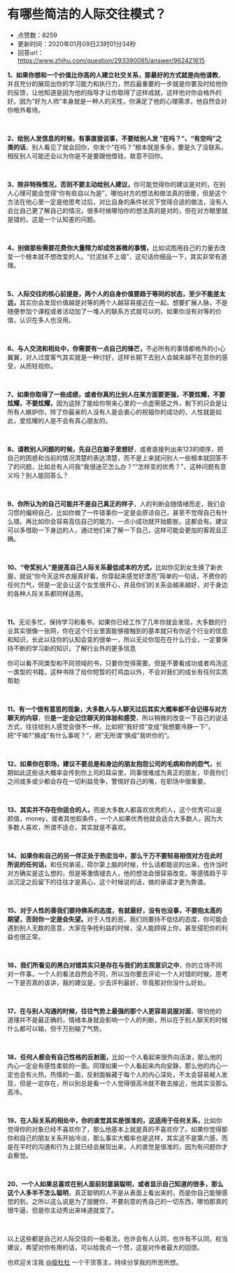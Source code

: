 # 有哪些简洁的人际交往模式？
- 点赞数：8259
- 更新时间：2020年01月09日23时01分34秒
- 回答url：https://www.zhihu.com/question/293390085/answer/962421615
<body>
 <p data-pid="bTwoPeyj"><b>1、如果你想和一个价值比你高的人建立社交关系，那最好的方式就是向他请教</b>，并且充分的展现出你的学习能力和执行力，然后最重要的一步就是你要及时给他你的反馈，让他知道是因为他的指导才让你取得了这样成就，这样他对你会格外的好。因为”好为人师“本身就是一种人的天性，你满足了他的心理需求，他自然会对你格外看待。</p>
 <p class="ztext-empty-paragraph"><br></p>
 <p data-pid="Iog4z92-"><b>2、给别人发信息的时候，有事直接说事，不要给别人发 ”在吗？“、“有空吗”之类的话</b>，别人看见了就会回你，你发个“在吗？”根本就是多余，要是久了没联系，相反别人可能还会以为你是不是要跟他借钱，故意不回你。</p>
 <p class="ztext-empty-paragraph"><br></p>
 <p data-pid="M3bpyA3a"><b>3、除非特殊情况，否则不要主动给别人建议，</b>你可能觉得你的建议是对的，在别人心理可能会觉得“你有些自以为是”，哪怕对方的想法和做法真的很傻，但是这个方法在他心里一定是他思考过后，对比自身的条件状况下觉得合适的做法，没有人会比自己更了解自己的情况，很多时候哪怕你的想法真的是对的，但在对方眼里就是错的，这是一个认知差的问题。</p>
 <p class="ztext-empty-paragraph"><br></p>
 <p data-pid="nJv7EQm9"><b>4、别做那些需要花费你大量精力却成效甚微的事情，</b>比如试图用自己的力量去改变一个根本就不想改变的人。“烂泥扶不上墙”，这句话你细品一下，其实非常有道理。</p>
 <p class="ztext-empty-paragraph"><br></p>
 <p data-pid="InLPzHpH"><b>5、人际交往的核心前提是，两个人的自身价值要趋于等同的状态，至少不能差太远，</b>其实你会发现价值越是对等的两个人越容易接近在一起。想要扩展人脉，不是随便参加个课程或者活动加了一堆人的联系方式就可以的，如果你没有对等的价值，认识在多人也没用。</p>
 <p class="ztext-empty-paragraph"><br></p>
 <p data-pid="X7XDFFfD"><b>6、与人交流和相处中，你需要有一点自己的锋芒，</b>不必所有的事情都格外的小心翼翼，对人过度客气其实就是一种讨好，这样长期下去别人会越来越不在意你的感受，从而轻视你。</p>
 <p class="ztext-empty-paragraph"><br></p>
 <p data-pid="3ae161Ut"><b>7、如果你取得了一些成绩，或者你真的比别人在某方面要更强，不要炫耀，不要炫耀，不要炫耀，</b>因为这除了能给你带来心里的一点虚荣感之外，剩下的只会是让所有人嫉妒你，除了你最亲的人没有人是会衷心的祝福你的成功的，人性就是如此，爱炫耀的人是不会有真心朋友的。</p>
 <p class="ztext-empty-paragraph"><br></p>
 <p data-pid="EznoPLSG"><b>8、请教别人问题的时候，先自己在脑子里想好</b>，或者直接列出来123的顺序，把自己的困惑和当前的情况清楚的表达清楚，而不是上来就问别人一些根本就回答不了的问题，比如总有人问我“我很迷茫怎么办？”“怎样变的优秀？”，这种问题有意义吗？别人能回答么？</p>
 <p class="ztext-empty-paragraph"><br></p>
 <p data-pid="TYwEJ5MR"><b>9、你所认为的自己可能并不是自己真正的样子</b>，人的判断会随情绪而走，我们会习惯的偏袒自己，比如你做了一件错事你一定是会原谅自己，甚至不觉得自己有什么错。再比如你会容易高估自己的能力，一点小成功就开始膨胀，这都会有。建议可以多借助一下身边的人，通过他们来了解一下自己，这样可能会更加的客观且正确。</p>
 <p class="ztext-empty-paragraph"><br></p>
 <p data-pid="kxKLy4SK"><b>10、“夸奖别人”是提高自己人际关系最低成本的方式，</b>比如你见到女生换了新衣服，就说“你今天这件衣服真好看，你穿起来感觉好漂亮”简单的一句话，不费你的任何力气，但是一定会让这个女生很开心，并且你们的关系会越来越好，对于身边的各种人际关系都同样适用。</p>
 <p class="ztext-empty-paragraph"><br></p>
 <p data-pid="fmD7s1ye"><b>11、</b>无论多忙，保持学习和看书，如果你已经工作了几年你就会发现，大多数的行业其实很像一张网，你在这个行业里面能够接触到的基本就只有你这个行业的信息和知识，长此以往你的认知会变的很单一，所以无论你现在在什么行业，一定要保持不断的学习新的知识，了解行业外的更多信息</p>
 <p data-pid="f_PfDl3y">你可以看不同类型和不同领域的书，只要你觉得需要。但是不要看成功或者鸡汤这一类型的书籍，这种书除了给你短暂的打鸡血以外，不会对我们的成长有任何实质帮助</p>
 <p class="ztext-empty-paragraph"><br></p>
 <p data-pid="_sEhI8Os"><b>11、有一个很有意思的现象，大多数人与人聊天过后其实大概率都不会记得与对方聊天的内容</b>，但<b>是一定会记住聊天的体验和感受</b>，所以稍微的改变一下自己的说话方式，往往给别人感觉会很不一样。比如把“我好烦”变成“我想要冷静一下”，把“干嘛?"换成”有什么事呢？“，把”无所谓“换成”我听你的“。</p>
 <p class="ztext-empty-paragraph"><br></p>
 <p data-pid="PP4doICA"><b>12、如果你在职场，建议不要总是和身边的朋友抱怨公司的毛病和你的怨气，</b>长期如此这些话大概率会传到你上司的耳朵里，同事很难成为真正的朋友，毕竟你们之间或多或少都会存在一切利益竞争，警惕好自己的嘴，在职场中很重要。</p>
 <p class="ztext-empty-paragraph"><br></p>
 <p data-pid="Luy6dJO7"><b>13、其实并不存在你适合的人，</b>而是大多数人都喜欢优秀的人，这个优秀可以是颜值，money，或者其他软条件，一个人如果优秀他就会适合大多数人，因为大多数人喜欢，所谓不适合，其实就是不喜欢。</p>
 <p class="ztext-empty-paragraph"><br></p>
 <p data-pid="3E6L4Kgy"><b>14、如果你和自己的另一伴正处于热恋当中，那么千万不要轻易相信对方在此时所说的任何话，</b>和任何承诺，荷尔蒙上脑的时候，什么话都能说的出来，也许当时对方确实是这么想的，但是等激情褪去人，他的想法会很容易改变。等感情趋于平淡沉淀之后留下的往往才是真心，这个时候说的话，做的承诺才更为靠谱。</p>
 <p class="ztext-empty-paragraph"><br></p>
 <p data-pid="CEaOQ3Ny"><b>15、对于人性的善我们要持佛系的态度，有就最好，没有也没事，不要抱太高的期望，否则你一定是会失望。</b>对于人性的恶，我们则要持不低估的态度，你可能会遇到别人无数的恶意，大家在争抢利益的时候，没人能顾得上你，甚至侵犯你的利益也很正常。</p>
 <p class="ztext-empty-paragraph"><br></p>
 <p data-pid="S2pE7ya_"><b>16、我们所看见的黑白对错其实只是存在与我们的主观意识之中</b>，你的立场不同对一件事，一个人的看法自然会不同，所以当你要去评论一个人对错的时候，思考一下是否真的该讲，我的建议是，少去评判最好，毕竟那对你没什么好处。</p>
 <p class="ztext-empty-paragraph"><br></p>
 <p data-pid="Y8Mr64bM"><b>17、在与别人沟通的时候，往往气势上最强的那个人更容易说服对面</b>，哪怕他的道理并不是最正确的，情绪本身就会影响一个人的判断，所以在于别人聊天的时候什么都可以输，但千万别输了气势。</p>
 <p class="ztext-empty-paragraph"><br></p>
 <p data-pid="c7JeU29g"><b>18、任何人都会有自己性格的反射面，</b>比如一个人看起来很外向活泼，那么他的内心一定会有感性柔软的一面。同理如果一个人看起来内向安静，那么他的内心一定也会有火热，热情的一面，反射面躲藏于每个人的内心深处，不太会容易被人发现，但是一定存在，所以别总是看一个人觉得很高冷就不敢去接近，他其实没那么高冷。</p>
 <p class="ztext-empty-paragraph"><br></p>
 <p data-pid="0-Bh2ukM"><b>19、在人际关系的相处中，你的直觉其实是很准的，这适用于任何关系，</b>比如你觉得你的对象已经不喜欢你了，那么他基本上就是真的不喜欢你了。如果你觉得那你和自己的朋友关系开始冷淡，那么事实大概率也是这样，其实这不是第六感，而是在平时的沟通和行为上就已经会展现出来，人的直觉是很准的，因为有问题你才会察觉。</p>
 <p class="ztext-empty-paragraph"><br></p>
 <p data-pid="ut7GTrGs"><b>20、一个人如果总喜欢在别人面前刻意装聪明，或者显示自己知道的很多，那么这个人多半不怎么聪明</b>，真正聪明的人不是从表面上看出来的，而是你自己能够感觉的到，之所以这么说是为了提醒你，不要刻意的秀自己的一切东西，哪怕那真的很牛逼，但是你主动秀出来味道就变了。</p>
 <p class="ztext-empty-paragraph"><br></p>
 <p data-pid="M6xjnITG">以上这些都是自己对人际交往的一些看法，也许会有人认同，也许有不认同，权当建议，希望对你有用的话，可以给我点一个赞，这是对作者最大的回馈。</p>
 <p data-pid="Fcu015yj">也欢迎关注我 <a class="member_mention" href="https://www.zhihu.com/people/95763b6e0d3159dfade9549134cf40db" data-hash="95763b6e0d3159dfade9549134cf40db" data-hovercard="p$b$95763b6e0d3159dfade9549134cf40db">@瘦杜杜</a> 一个干货答主，持续分享我的所思所想。</p>
</body>